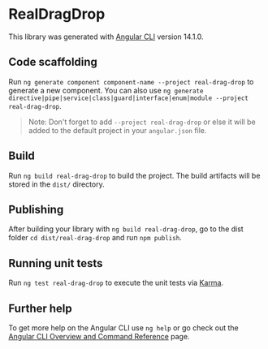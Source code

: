 # RealDragDrop

This library was generated with [Angular CLI](https://github.com/angular/angular-cli) version 14.1.0.

## Code scaffolding

Run `ng generate component component-name --project real-drag-drop` to generate a new component. You can also use `ng generate directive|pipe|service|class|guard|interface|enum|module --project real-drag-drop`.
> Note: Don't forget to add `--project real-drag-drop` or else it will be added to the default project in your `angular.json` file. 

## Build

Run `ng build real-drag-drop` to build the project. The build artifacts will be stored in the `dist/` directory.

## Publishing

After building your library with `ng build real-drag-drop`, go to the dist folder `cd dist/real-drag-drop` and run `npm publish`.

## Running unit tests

Run `ng test real-drag-drop` to execute the unit tests via [Karma](https://karma-runner.github.io).

## Further help

To get more help on the Angular CLI use `ng help` or go check out the [Angular CLI Overview and Command Reference](https://angular.io/cli) page.
